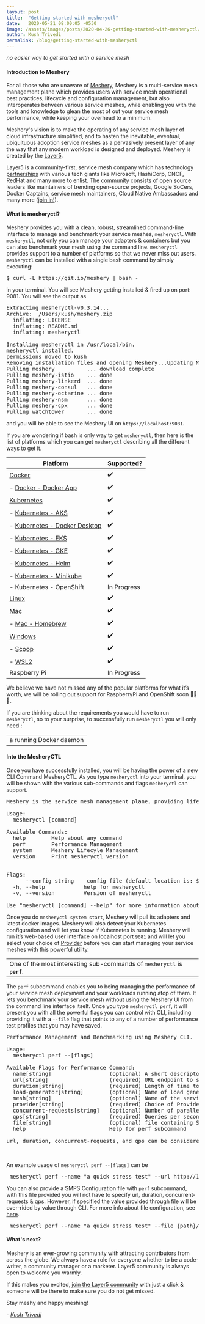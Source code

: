 ```yaml
---
layout: post
title:  "Getting started with mesheryctl"
date:   2020-05-21 08:00:05 -0530
image: /assets/images/posts/2020-04-26-getting-started-with-mesheryctl/mesheryctl.png
author: Kush Trivedi
permalink: /blog/getting-started-with-mesheryctl
---
```


<div class="center sub-heading"><i>no easier way to get started with a service mesh</i></div>
<h4 class="to-uppercase">Introduction to Meshery</h4>
<p class="content-left-margin">
For all those who are unaware of <a href="/meshery">Meshery</a>, Meshery is a multi-service mesh management plane which provides users with service mesh operational best practices, lifecycle and configuration management, but also interoperates between various service meshes, while enabling you with the tools and knowledge to glean the most of out your service mesh performance, while keeping your overhead to a minimum.
</p>
<p class="content-left-margin">
Meshery's vision is to make the operating of any service mesh layer of cloud infrastructure simplified, and to hasten the inevitable, eventual, ubiquituous adoption service meshes as a pervasively present layer of any the way that any modern workload is designed and deployed. Meshery is created by the <a href="/community">Layer5</a>.

Layer5 is a community-first, service mesh company which has technology <a href="partners">partnerships</a> with various tech giants like Microsoft, HashiCorp, CNCF, RedHat and many more to enlist. The community consists of open source leaders like maintainers of trending open-source projects, Google SoCers, Docker Captains, service mesh maintainers, Cloud Native Ambassadors and many more (<a href="http://slack.layer5.io">join in!</a>).
</p>

<h4 class="to-uppercase">What is mesheryctl?</h4>
<p class="content-left-margin">
Meshery provides you with a clean, robust, streamlined command-line interface to manage and benchmark your service meshes, <code>mesheryctl</code>. With <code>mesheryctl</code>, not only you can manage your adapters & containers but you can also benchmark your mesh using the command line. <code>mesheryctl</code> provides support to a number of platforms so that we never miss out users. <code>mesheryctl</code> can be installed with a single bash command by simply executing:
</p>
<pre>
$ curl -L https://git.io/meshery | bash -
</pre>

in your terminal. You will see Meshery getting installed & fired up on port: 9081.
You will see the output as 


<pre>
Extracting mesheryctl-v0.3.14...
Archive:  /Users/kush/meshery.zip
  inflating: LICENSE
  inflating: README.md
  inflating: mesheryctl

Installing mesheryctl in /usr/local/bin.
mesheryctl installed.
permissions moved to kush
Removing installation files and opening Meshery...Updating Meshery now...
Pulling meshery          ... download complete
Pulling meshery-istio    ... done
Pulling meshery-linkerd  ... done
Pulling meshery-consul   ... done
Pulling meshery-octarine ... done
Pulling meshery-nsm      ... done
Pulling meshery-cpx      ... done
Pulling watchtower       ... done
</pre>

and you will be able to see the Meshery UI on <code>https://localhost:9081</code>.

If you are wondering if bash is only way to get <code>mesheryctl</code>, then here is the list of platforms which you can get <code>mesheryctl</code> describing all the different ways to get it.

<table class="table-1" align="center">
<thead>
<tr>
<th>Platform</th>
<th class="text-centre">Supported?</th>
</tr>
</thead>
<tbody>
<tr>
<td><a href="https://meshery.layer5.io/docs/installation/docker">Docker</a></td>
<td class="text-centre">✔️</td>
</tr>
<tr>
<td> - <a href="https://meshery.layer5.io/docs/installation/docker">Docker - Docker App</a></td>
<td class="text-centre">✔️</td>
</tr>
<tr>
<td><a href="https://meshery.layer5.io/docs/installation/kubernetes">Kubernetes</a></td>
<td class="text-centre">✔️</td>
</tr>
<tr>
<td> - <a href="https://meshery.layer5.io/docs/installation/aks">Kubernetes - AKS</a></td>
<td class="text-centre">✔️</td>
</tr>
<tr>
<td> - <a href="https://meshery.layer5.io/docs/installation#mac-or-linux">Kubernetes - Docker Desktop</a></td>
<td class="text-centre">✔️</td>
</tr>
<tr>
<td> - <a href="https://meshery.layer5.io/docs/installation/eks">Kubernetes - EKS</a></td>
<td class="text-centre">✔️</td>
</tr>
<tr>
<td> - <a href="https://meshery.layer5.io/docs/installation/gke">Kubernetes - GKE</a></td>
<td class="text-centre">✔️</td>
</tr>
<tr>
<td> - <a href="https://meshery.layer5.io/docs/installation/kubernetes#helm">Kubernetes - Helm</a></td>
<td class="text-centre">✔️</td>
</tr>
<tr>
<td> - <a href="https://meshery.layer5.io/docs/installation/minikube">Kubernetes - Minikube</a></td>
<td class="text-centre">✔️</td>
</tr>
<tr>
<td> - Kubernetes - OpenShift</td>
<td class="text-centre">In Progress</td>
</tr>
<tr>
<td><a href="https://meshery.layer5.io/docs/installation#mac-or-linux">Linux</a></td>
<td class="text-centre">✔️</td>
</tr>
<tr>
<td><a href="https://meshery.layer5.io/docs/installation#mac-or-linux">Mac</a></td>
<td class="text-centre">✔️</td>
</tr>
<tr>
<td> - <a href="https://meshery.layer5.io/docs/installation#mac-or-linux">Mac - Homebrew</a></td>
<td class="text-centre">✔️</td>
</tr>
<tr>
<td><a href="https://meshery.layer5.io/docs/installation#windows">Windows</a></td>
<td class="text-centre">✔️</td>
</tr>
<tr>
<td> - <a href="https://meshery.layer5.io/docs/installation#windows">Scoop</a></td>
<td class="text-centre">✔️</td>
</tr>
<tr>
<td> - <a href="https://meshery.layer5.io/docs/installation/wsl2">WSL2</a></td>
<td class="text-centre">✔️</td>
</tr>
<tr>
<td>Raspberry Pi</td>
<td class="text-centre">In Progress</td>
</tr>
</tbody>
</table>


We believe we have not missed any of the popular platforms for what it’s worth, we will be rolling out support for RaspberryPi and OpenShift soon 🎉🎉🎉.

If you are thinking about the requirements you would have to run <code>mesheryctl</code>, so to your surprise, to successfully run <code>mesheryctl</code> you will only need :

<table align="center" class="table-box"><tr><td class="text-centre">a running Docker daemon</td></tr></table>

<h4 class="to-uppercase">Into the MesheryCTL</h4>

Once you have successfully installed, you will be having the power of a new CLI Command MesheryCTL. As you type <code>mesheryctl</code> into your terminal, you will be shown with the various sub-commands and flags <code>mesheryctl</code> can support.

<pre>
Meshery is the service mesh management plane, providing lifecycle, performance, and configuration management of service meshes and their workloads.

Usage:
  mesheryctl [command]

Available Commands:
  help        Help about any command
  perf        Performance Management
  system      Meshery Lifecyle Management
  version     Print mesheryctl version


Flags:
      --config string    config file (default location is: $HOME/.meshery//meshery.yaml)
  -h, --help            help for mesheryctl
  -v, --version         Version of mesheryctl

Use "mesheryctl [command] --help" for more information about a command.
</pre>

Once you do <code>mesheryctl system start</code>, Meshery will pull its adapters and latest docker images. Meshery will also detect your Kubernetes configuration and will let you know if Kubernetes is running. Meshery will run it’s web-based user interface on localhost port <code>9081</code> and will let you select your choice of <a href="https://meshery.layer5.io/docs/extensibility#Providers">Provider</a> before you can start managing your service meshes with this powerful utility.

<table align="center" class="table-box"><tr><td class="text-centre">One of the most interesting sub-commands of <code>mesheryctl</code> is <strong><code>perf</code></strong>.</td></tr></table>

The <code>perf</code> subcommand enables you to being managing the performance of your service mesh deployment and your workloads running atop of them. It lets you benchmark your service mesh without using the Meshery UI from the command line interface itself. Once you type <code>mesheryctl perf</code>, it will present you with all the powerful flags you can control with CLI, including providing it with a <code>--file</code> flag that points to any of a number of performance test profiles that you may have saved.

<pre>
Performance Management and Benchmarking using Meshery CLI.

Usage:
  mesheryctl perf --[flags]

Available Flags for Performance Command:
  name[string]                  (optional) A short descriptor to serve as reference for this test. If not provided, a random name will be generate.
  url[string]                   (required) URL endpoint to send requests.
  duration[string]              (required) Length of time to perform test (e.g 30s, 15m, 1hr). See standard notation https://golang.org/pkg/time/#ParseDuration
  load-generator[string]        (optional) Name of load generator to be used to perform test (default: "fortio")
  mesh[string]                  (optional) Name of the service mesh to be tested (default: "None")
  provider[string]              (required) Choice of Provider (default: "Meshery")
  concurrent-requests[string]   (optional) Number of parallel requests to be sent (default: "1")
  qps[string]                   (required) Queries per second (default: "0")
  file[string]                  (optional) file containing SMPS-compatible test configuration. See https://github.com/layer5io/service-mesh-performance-specification
  help                          Help for perf subcommand

url, duration, concurrent-requests, and qps can be considered optional flags if specified through an SMPS compatible yaml file using --file


</pre>

An example usage of <code>mesheryctl perf --[flags]</code> can be

<pre>
 mesheryctl perf --name "a quick stress test" --url http://192.168.1.15/productpage --qps 300 --concurrent-requests 2 --duration 30s --token "provider=Meshery"
</pre>

You can also provide a SMPS Configuration file with `perf` subcommand, with this file provided you will not have to specify url, duration, concurrent-requests & qps. However, if specified the value provided through file will be over-rided by value through CLI. For more info about file configuration, see [here](https://github.com/layer5io/service-mesh-performance-specification/blob/master/smps.yaml).

<pre>
 mesheryctl perf --name "a quick stress test" --file {path}/smps.yaml --token "provider=Meshery"
</pre>

<h4 class="to-uppercase">What's next?</h4>

Meshery is an ever-growing community with attracting contributors from across the globe. We always have a role for everyone whether to be a code-writer, a community manager or a marketer. Layer5 community is always open to welcome you warmly.

If this makes you excited, [join the Layer5 community](http://slack.layer5.io) with just a click & someone will be there to make sure you do not get missed.

Stay meshy and happy meshing!

\- _[Kush Trivedi](https://github.com/kushthedude)_
